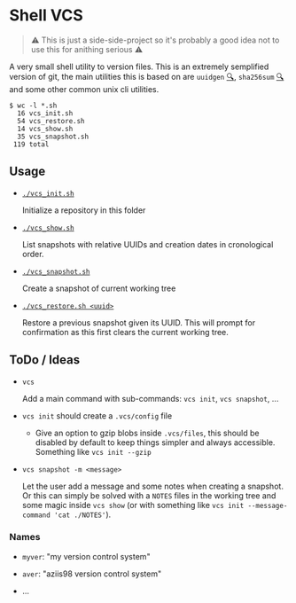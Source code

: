 
# Shell VCS

> :warning: This is just a side-side-project so it's probably a good idea not to use this for anithing serious :warning: 

A very small shell utility to version files. This is an extremely semplified version of git, the main utilities this is based on are `uuidgen` [:mag:](vcs_snapshot.sh#L8), `sha256sum` [:mag:](vcs_snapshot.sh#L13) and some other common unix cli utilities.

```
$ wc -l *.sh
  16 vcs_init.sh
  54 vcs_restore.sh
  14 vcs_show.sh
  35 vcs_snapshot.sh
 119 total
```

## Usage

- [`./vcs_init.sh`](./vcs_init.sh)
  
    Initialize a repository in this folder

- [`./vcs_show.sh`](./vcs_show.sh)
  
    List snapshots with relative UUIDs and creation dates in cronological order.

- [`./vcs_snapshot.sh`](./vcs_snapshot.sh)
  
    Create a snapshot of current working tree

- [`./vcs_restore.sh <uuid>`](./vcs_restore.sh)
  
    Restore a previous snapshot given its UUID. This will prompt for confirmation as this first clears the current working tree.

## ToDo / Ideas

- `vcs` 

    Add a main command with sub-commands: `vcs init`, `vcs snapshot`, ...

- `vcs init` should create a `.vcs/config` file

    - Give an option to gzip blobs inside `.vcs/files`, this should be disabled by default to keep things simpler and always accessible. Something like `vcs init --gzip`

- `vcs snapshot -m <message>`

    Let the user add a message and some notes when creating a snapshot. Or this can simply be solved with a `NOTES` files in the working tree and some magic inside `vcs show` (or with something like `vcs init --message-command 'cat ./NOTES'`).

### Names

- `myver`: "my version control system"

- `aver`: "aziis98 version control system"

- ...



